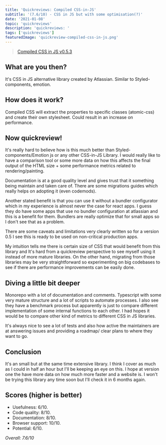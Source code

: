 ```yaml
---
title: 'Quickreviews: Compiled CSS-in-JS'
subtitle: '(7.6/10) - CSS in JS but with some optimisation(?)'
date: '2021-01-08'
topic: 'quickreviews'
description: 'quickreviews: '
tags: ['quickreviews']
featuredImage: 'quickreview-compiled-css-in-js.png'
---
```


> [Compiled CSS in JS v0.5.3](https://compiledcssinjs.com/)

## What are you then?

It's CSS in JS alternative library created by Atlassian. Similar to Styled-components, emotion.

## How does it work?

Compiled CSS will extract the properties to specific classes (atomic-css) and create their own stylesheet. Could result in an increase on performance.

## Now quickreview!

It's really hard to believe how is this much better than Styled-components/Emotion js or any other CSS-in-JS Library. I would really like to have a comparison tool or some more data on how this affects the final output of the HTML size + some performance metrics related to rendering/painting.

Documentation is at a good quality level and gives trust that it something being maintain and taken care of. There are some migrations guides which really helps on adopting it (even codemods).

Another stated benefit is that you can use it without a bundler configurator which in my experience is almost never the case for react apps. I guess they do have some apps that use no bundler configuration at atlassian and this is a benefit for them. Bundlers are really optimize that for small apps so I don't see that as a problem.

There are some caveats and limitations very clearly written so for a version 0.5 I see this is ready to be used on non-critical production apps.

My intuition tells me there is certain size of CSS that would benefit from this library and It's hard from a quickreview perspective to see myself using it instead of more mature libraries. On the other hand, migrating from those libraries may be very straightforward so experimenting on big codebases to see if there are performance improvements can be easily done.

## Diving a little bit deeper

Monorepo with a lot of documentation and comments. Typescript with some very mature structure and a lot of scripts to automate processes. I also see they have a benchmark process but apparently is just to compare different implementation of some internal functions to each other. I had hopes it would be to compare other kind of metrics to different CSS in JS libraries.

It's always nice to see a lot of tests and also how active the maintainers are at answering issues and providing a roadmap/ clear plans to where they want to go.

## Conclusion

It's an small but at the same time extensive library. I think I cover as much as I could in half an hour but I'll be keeping an eye on this. I hope at version one the have more data on how much more faster and a website is. I won't be trying this library any time soon but I'll check it in 6 months again.

## Scores (higher is better)

- Usefulness: 6/10.
- Code quality: 8/10.
- Documentation: 8/10.
- Browser support: 10/10.
- Potential: 6/10.

_Overall: 7.6/10_
